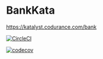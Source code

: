 # BankKata
https://katalyst.codurance.com/bank

[![CircleCI](https://circleci.com/gh/damianpumar/BankKata.svg?style=svg)](https://circleci.com/gh/damianpumar/BankKata)

[![codecov](https://codecov.io/gh/damianpumar/BankKata/branch/master/graph/badge.svg)](https://codecov.io/gh/damianpumar/BankKata)
